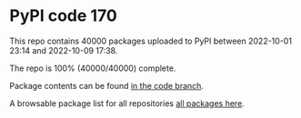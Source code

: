 # PyPI code 170

This repo contains 40000 packages uploaded to PyPI between 
2022-10-01 23:14 and 2022-10-09 17:38.

The repo is 100% (40000/40000) complete.

Package contents can be found [in the code branch](https://github.com/pypi-data/pypi-mirror-170/tree/code/packages).

A browsable package list for all repositories [all packages here](https://pypi-data.github.io/website/repositories/pypi-mirror-170).


